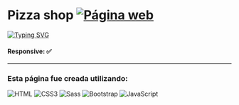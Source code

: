 # Pizza shop  <a href="https://pizzashop.ndgonzalez.com"><img alt="Página web" src="https://img.shields.io/badge/P%C3%A1gina-%23f00?style=flat-square&logo=google&logoColor=%23000"></a>

[![Typing SVG](https://readme-typing-svg.demolab.com?font=Fira+Code&pause=1000&color=F70066&random=false&width=435&lines=TIENDA+DE+PIZZA)](https://git.io/typing-svg)

#### Responsive: ✅

------------

### Esta página fue creada utilizando:
<img alt="HTML" src="https://img.shields.io/badge/html-%23000?style=for-the-badge&logo=html5"> <img alt="CSS3" src="https://img.shields.io/badge/css-%23000?style=for-the-badge&logo=css3"> <img alt="Sass" src="https://img.shields.io/badge/sass-%23000?style=for-the-badge&logo=sass"> <img alt="Bootstrap" src="https://img.shields.io/badge/bootstrap-%23000?style=for-the-badge&logo=bootstrap"> <img alt="JavaScript" src="https://img.shields.io/badge/javascript-%23000?style=for-the-badge&logo=javascript">
